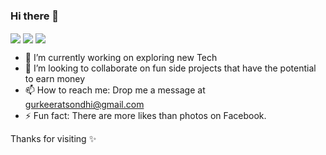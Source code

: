 ### Hi there 👋

<a>
  <img align="center" src="https://github-readme-stats.vercel.app/api/top-langs/?username=keerat666&layout=compact" />
</a>

<a>
  <img align="center" src="https://github-readme-stats.vercel.app/api?username=keerat666&show_icons=true&count_private=true" />
</a>
 <a>
  <img align="center" src="https://github-readme-stats.vercel.app/api/wakatime?username=Keerat666" />
</a>
</br>
<div>
  
* 🔭 I’m currently working on exploring new Tech
* 👯 I’m looking to collaborate on fun side projects that have the potential to earn money 
* 📫 How to reach me: Drop me a message at gurkeeratsondhi@gmail.com
* ⚡ Fun fact: There are more likes than photos on Facebook.

</div>

Thanks for visiting ✨
<!--
**Keerat666/Keerat666** is a ✨ _special_ ✨ repository because its `README.md` (this file) appears on your GitHub profile.

Here are some ideas to get you started:

- 🔭 I’m currently working on ...
- 🌱 I’m currently learning ...
- 👯 I’m looking to collaborate on ...
- 🤔 I’m looking for help with ...
- 💬 Ask me about ...
- 📫 How to reach me: ...
- 😄 Pronouns: ...
- ⚡ Fun fact: ...
-->
